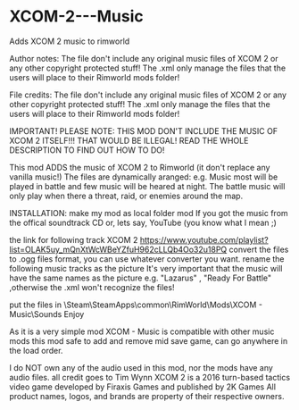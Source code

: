 # XCOM-2---Music
Adds XCOM 2 music to rimworld

Author notes:
The file don't include any original music files of XCOM 2 or any other copyright protected stuff! The .xml only manage the files that the users will place to their Rimworld mods folder!

File credits:
The file don't include any original music files of XCOM 2 or any other copyright protected stuff! The .xml only manage the files that the users will place to their Rimworld mods folder!

IMPORTANT! PLEASE NOTE: THIS MOD DON'T INCLUDE THE MUSIC OF XCOM 2 ITSELF!!! THAT WOULD BE ILLEGAL! READ THE WHOLE DESCRIPTION TO FIND OUT HOW TO DO!

This mod ADDS the music of XCOM 2 to Rimworld (it don't replace any vanilla
music!) The files are dynamically aranged: e.g. Music most will be played in
battle and few music will be heared at night. The battle music will only play when there a threat, raid, or enemies around the map.

INSTALLATION:
make my mod as local folder mod
If you got the music from the offical soundtrack CD or, lets say, YouTube (you know what I mean ;)

the link for following track XCOM 2
https://www.youtube.com/playlist?list=OLAK5uy_mQnXtWcWBeYZfuH962cLLQb4Oo32u18PQ
convert the files to .ogg files format, you can use whatever converter you want.
rename the following music tracks as the picture
It's very important that the music will have the same names as the picture e.g. "Lazarus" , "Ready For Battle" ,otherwise the .xml won't recognize the files!

put the files in \Steam\SteamApps\common\RimWorld\Mods\XCOM - Music\Sounds
Enjoy

As it is a very simple mod XCOM - Music is compatible with other music mods
this mod safe to add and remove mid save game, can go anywhere in the load order.

I do NOT own any of the audio used in this mod, nor the mods have any audio files. all credit goes to Tim Wynn
XCOM 2 is a 2016 turn-based tactics video game developed by Firaxis Games and published by 2K Games
All product names, logos, and brands are property of their respective owners.
